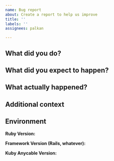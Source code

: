 ```yaml
---
name: Bug report
about: Create a report to help us improve
title: ''
labels: ''
assignees: palkan

---
```


## What did you do?

## What did you expect to happen?

## What actually happened?

## Additional context

## Environment

**Ruby Version:**

**Framework Version (Rails, whatever):**

**Kuby Anycable Version:**
